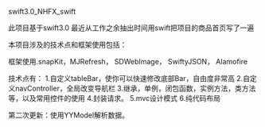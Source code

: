 swift3.0_NHFX_swift

此项目基于swift3.0 最近从工作之余抽出时间用swift把项目的商品首页写了一遍

本项目涉及的技术点和框架使用包括：

框架使用.snapKit，MJRefresh， SDWebImage， SwiftyJSON， Alamofire

技术点有： 1.自定义tableBar，使你可以快速修改底部Bar，自由度非常高 2.自定义navController，全局改变导航栏 3.继承，单例，闭包函数，实例方法，类方法等，以及常用控件的使用 4.封装请求。 5.mvc设计模式 6.纯代码布局  

第二次更新：使用YYModel解析数据。
